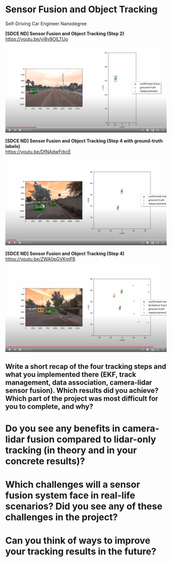 # Sensor Fusion and Object Tracking
Self-Driving Car Engineer Nanodegree

**[SDCE ND] Sensor Fusion and Object Tracking (Step 2)**
https://youtu.be/yj8v9OILTUo
<img src='images/step2-video.png'/>

**[SDCE ND] Sensor Fusion and Object Tracking (Step 4 with ground-truth labels)**<br/>
https://youtu.be/DfNAdwFrbcE
<img src='images/step4p-video.png'/>

**[SDCE ND] Sensor Fusion and Object Tracking (Step 4)**
https://youtu.be/ZWA0pGVKmP8
<img src='images/step4-video.png'/>

## Write a short recap of the four tracking steps and what you implemented there (EKF, track management, data association, camera-lidar sensor fusion). Which results did you achieve? Which part of the project was most difficult for you to complete, and why?
    
# Do you see any benefits in camera-lidar fusion compared to lidar-only tracking (in theory and in your concrete results)?
    
# Which challenges will a sensor fusion system face in real-life scenarios? Did you see any of these challenges in the project?

# Can you think of ways to improve your tracking results in the future?

